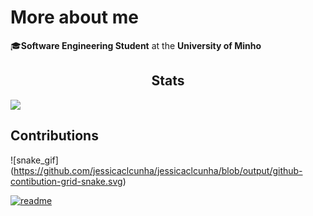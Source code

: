 # More about me
🎓**Software Engineering Student** at the **University of Minho**


<h2 align="center">Stats</h2>
<div align="center>
  <picture>
    <source
      srcset="https://github-readme-stats.vercel.app/api?username=jessicaclcunha&show_icons=true&theme=dark"
      media="(prefers-color-scheme: dark)"
    />
    <source
      srcset="https://github-readme-stats.vercel.app/api?username=jessicaclcunha&show_icons=true"
      media="(prefers-color-scheme: purple), (prefers-color-scheme: no-preference)"
    />
    <img src="https://github-readme-stats.vercel.app/api?username=jessicaclcunha&show_icons=true" />
  </picture>
</div>

## Contributions



![snake_gif] (https://github.com/jessicaclcunha/jessicaclcunha/blob/output/github-contibution-grid-snake.svg)

[![readme](https://github-readme-stats.verce.app/api.pin/?username-jessicaclcunha&repo=jessicaclcunha&theme=react)](https://github.com/jessicaclcunha/jessicaclcunha)
